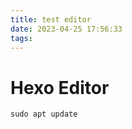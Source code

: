 ```yaml
---
title: test editor
date: 2023-04-25 17:56:33
tags:
---
```


# Hexo Editor

```shell
sudo apt update
```